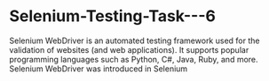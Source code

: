 # Selenium-Testing-Task---6
Selenium WebDriver is an automated testing framework used for the validation of websites (and web applications). It supports popular programming languages such as Python, C#, Java, Ruby, and more. Selenium WebDriver was introduced in Selenium 
